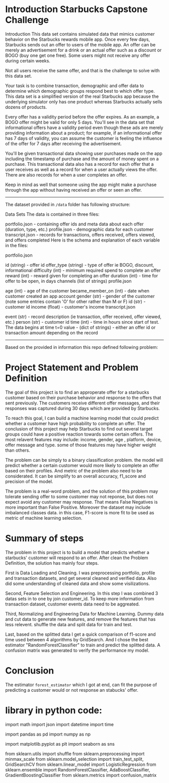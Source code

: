 # Introduction Starbucks Capstone Challenge
Introduction
This data set contains simulated data that mimics customer behavior on the Starbucks rewards mobile app. Once every few days, Starbucks sends out an offer to users of the mobile app. An offer can be merely an advertisement for a drink or an actual offer such as a discount or BOGO (buy one get one free). Some users might not receive any offer during certain weeks.

Not all users receive the same offer, and that is the challenge to solve with this data set.

Your task is to combine transaction, demographic and offer data to determine which demographic groups respond best to which offer type. This data set is a simplified version of the real Starbucks app because the underlying simulator only has one product whereas Starbucks actually sells dozens of products.

Every offer has a validity period before the offer expires. As an example, a BOGO offer might be valid for only 5 days. You'll see in the data set that informational offers have a validity period even though these ads are merely providing information about a product; for example, if an informational offer has 7 days of validity, you can assume the customer is feeling the influence of the offer for 7 days after receiving the advertisement.

You'll be given transactional data showing user purchases made on the app including the timestamp of purchase and the amount of money spent on a purchase. This transactional data also has a record for each offer that a user receives as well as a record for when a user actually views the offer. There are also records for when a user completes an offer.

Keep in mind as well that someone using the app might make a purchase through the app without having received an offer or seen an offer.

--------------------------------------------------

The dataset provided in `/data`  folder has following structure:

Data Sets
The data is contained in three files:

portfolio.json - containing offer ids and meta data about each offer (duration, type, etc.)
profile.json - demographic data for each customer
transcript.json - records for transactions, offers received, offers viewed, and offers completed
Here is the schema and explanation of each variable in the files:

portfolio.json

id (string) - offer id
offer_type (string) - type of offer ie BOGO, discount, informational
difficulty (int) - minimum required spend to complete an offer
reward (int) - reward given for completing an offer
duration (int) - time for offer to be open, in days
channels (list of strings)
profile.json

age (int) - age of the customer
became_member_on (int) - date when customer created an app account
gender (str) - gender of the customer (note some entries contain 'O' for other rather than M or F)
id (str) - customer id
income (float) - customer's income
transcript.json

event (str) - record description (ie transaction, offer received, offer viewed, etc.)
person (str) - customer id
time (int) - time in hours since start of test. The data begins at time t=0
value - (dict of strings) - either an offer id or transaction amount depending on the record

-------------------------------------------------------------


Based on the provided in information this repo defined following problem:

# Project Statement and Problem Definition
The goal of this project is to find an approperate offer for a starbucks customer based on their purchase behavior and response to the offers that sent previously. The customers receive different offer messages, and their responses was captured during 30 days which are provided by Starbucks.

To reach this goal, I can build a machine learning model that could predict whether a customer have high probability to complete an offer. The conclusion of this project may help Starbucks to find out several target groups could have a positive reaction towards some certain offers. The most relavent features may include: income, gender, age , platform, device, offer message and type. some of those features may have higher weight than others.

The problem can be simply to a binary classification problem. the model will predict whether a certain customer would more likely to complete an offer based on their profiles. And metric of the problem also need to be considerated. It can be simplify to an overall accuracy, f1_score and precision of the model.

The problem is a real-word problem, and the solution of this problem may tolerate sending offer to some customer may not reponse, but does not expect avoid any customer may response. That means False Negatives is more important than False Positive. Moreover the dataset may include imbalanced classes data. in this case, F1-score is more fit to be used as metric of machine learning selection.

# Summary of steps 
The problem in this project is to build a model that predicts whether a starbucks' customer will respond to an offer. After clean the Problem Definition, the solution has mainly four steps.

First is Data Loading and Cleaning. I was preprocessing portfolio, profile and transaction datasets, and get several cleaned and verified data. Also did some understanding of cleaned data and show some visilizations.

Second, Feature Selection and Engineering. In this step I was combined 3 datas sets in to one by join customer_id. To keep more information from transaction dataset, customer events data need to be aggreated.

Third, Normalizing and Engineering Data for Machine Learning. Dummy data and cut data to generate new features, and remove the features that has less relevent. shuffle the data and split data for train and test.

Last, based on the splitted data I get a quick comparison of f1-score and time used between 4 algorithms by GridSearch. And I chose the best estimator "RandomForestClassifier" to train and predict the splitted data. A confusion matrix was generated to verify the performance my model.


# Conclusion
The estimator `forest_estimator` which I got at end, can fit the purpose of predicting a customer would or not response an stabucks' offer.


# library in python code:
import math
import json
import datetime
import time

import pandas as pd
import numpy as np

import matplotlib.pyplot as plt
import seaborn as sns

from sklearn.utils import shuffle
from sklearn.preprocessing import minmax_scale
from sklearn.model_selection import train_test_split, GridSearchCV
from sklearn.linear_model import LogisticRegression
from sklearn.ensemble import RandomForestClassifier, AdaBoostClassifier, GradientBoostingClassifier
from sklearn.metrics import confusion_matrix